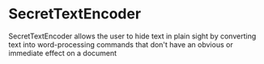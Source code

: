 # SecretTextEncoder
 SecretTextEncoder allows the user to hide text in plain sight by converting text into word-processing commands that don't have an obvious or immediate effect on a document
